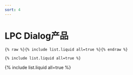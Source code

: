 ```yaml
---
sort: 4
---
```


# LPC Dialog产品

```
{% raw %}{% include list.liquid all=true %}{% endraw %}

{% include list.liquid all=true %}
```

{% include list.liquid all=true %}
